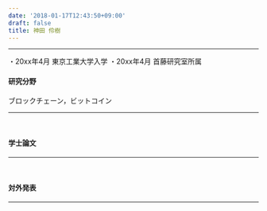 ```yaml
---
date: '2018-01-17T12:43:50+09:00'
draft: false
title: 神田 伶樹
---
```


* * *

・20xx年4月 東京工業大学入学 ・20xx年4月 首藤研究室所属

#### 研究分野

ブロックチェーン，ビットコイン

* * *

 

#### 学士論文

* * *

 

#### 対外発表

* * *